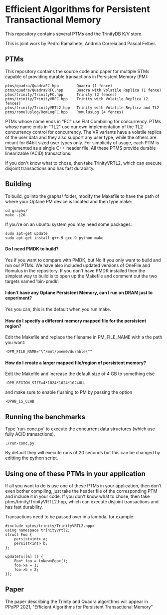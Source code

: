 # Efficient Algorithms for Persistent Transactional Memory

This repository contains several PTMs and the TrinityDB K/V store.

This is joint work by Pedro Ramalhete, Andreia Correia and Pascal Felber.


## PTMs
This repository contains the source code and paper for multiple STMs capable of providing durable transactions in Persistent Memory (PM):

    ptms/quadra/QuadraFC.hpp        Quadra (1 fence)
    ptms/quadra/QuadraVRFC.hpp      Quadra with Volatile Replica (1 fence)
    ptms/trinity/TrinityFC.hpp      Trinity (2 fences)
    ptms/trinity/TrinityVRFC.hpp    Trinity with Volatile Replica (2 fences)
    ptms/trinity/TrinityVRTL2.hpp   Trinity with Volatile Replica and TL2
    ptms/romuluslog/RomLogFC.hpp    RomulusLog (4 fences)
    
PTMs whose name ends in "FC" use Flat Combining for concurrency. PTMs whose name ends in "TL2" use our own implementation of the TL2 concurrency control for concurrency.
The VR variants have a volatile replica of the user data and they also support any user type, while the others are meant for 64bit sized user types only.
For simplicity of usage, each PTM is implemented as a single C++ header file.
All these PTMS provide durable linearizable (ACID) transactions.

If you don't know what to chose, then take TrinityVRTL2, which can execute disjoint transactions and has fast durability.


## Building
To build, go into the graphs/ folder, modify the Makefile to have the path of where your Optane PM device is located and then type make:
    
    cd graphs/
    make -j20

If you're on an ubuntu system you may need some packages:

    sudo apt-get update
    sudo apt-get install g++-9 gcc-9 python make


#### Do I need PMDK to build?
Yes if you want to compare with PMDK, but No if you only want to build and run our PTMs.
We have also included updated versions of OneFile and Romulus in the repository.
If you don't have PMDK installed then the simplest way to build is to open up the Makefile and comment out the two targets named 'bin-pmdk'.

#### I don't have any Optane Persistent Memory, can I run on DRAM just to experiment?
Yes you can, this is the default when you run make.

#### How do I specify a different memory mapped file for the persistent region?
Edit the Makefile and replace the filename in PM\_FILE\_NAME with a the path you want: 

	-DPM_FILE_NAME="\"/mnt/pmem0/durable\""

#### How do I create a larger mapped file/region of persistent memory?
Edit the Makefile and increase the default size of 4 GB to something else 

	-DPM_REGION_SIZE=4*1024*1024*1024ULL

and make sure to enable flushing to PM by passing the option

    -DPWB_IS_CLWB


## Running the benchmarks

Type 'run-conc.py' to execute the concurrent data structures (which use fully ACID transactions). 

    ./run-conc.py

By default they will execute runs of 20 seconds but this can be changed by editting the python script.


## Using one of these PTMs in your application

If all you want to do is use one of these PTMs in your application, then don't even bother compiling, just take the header file of the corresponding PTM and include it in your code.
If you don't know what to chose, then take ptms/trinity/TrinityVRTL2.hpp, which can execute disjoint transactions and has fast durability.

Transactions need to be passed over in a lambda, for example:

    #include <ptms/trinity/TrinityVRTL2.hpp>
    using namespace trinityvrtl2;
    struct Foo {
        persist<int> a;
        persist<int> b;
	};
	
    updateTx([&] () {
        Foo* foo = tmNew<Foo>();
        foo->a = 1;
        foo->b = 2;
    });    


## Paper
The paper describing the Trinity and Quadra algorithms will appear in PPoPP 2021, "Efficient Algorithms for Persistent Transactional Memory"
